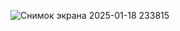 ![Снимок экрана 2025-01-18 233815](https://github.com/user-attachments/assets/36b912d3-67dc-4931-a41f-8cf333c3a572)
